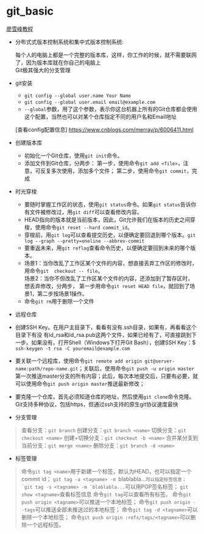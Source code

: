 
# git_basic

[廖雪峰教程](http://www.liaoxuefeng.com/wiki/0013739516305929606dd18361248578c67b8067c8c017b000)
* 分布式式版本控制系统和集中式版本控制系统:

  每个人的电脑上都是一个完整的版本库，这样，你工作的时候，就不需要联网了，因为版本库就在你自己的电脑上  
  Git极其强大的分支管理

* git安装  

  * `git config --global user.name Your Name`
  * `git config --global user.email email@example.com`   
  * `--global`参数，用了这个参数，表示你这台机器上所有的Git仓库都会使用这个配置，当然也可以对某个仓库指定不同的用户名和Email地址

  [查看config配置信息] https://www.cnblogs.com/merray/p/6006411.html

* 创建版本库
  *  初始化一个Git仓库，使用`git init`命令。  
  *  添加文件到Git仓库，分两步：
     第一步，使用命令`git add <file>`，注意，可反复多次使用，添加多个文件；
     第二步，使用命令`git commit`，完成


* 时光穿梭
  *  要随时掌握工作区的状态，使用`git status`命令。如果`git status`告诉你有文件被修改过，用`git diff`可以查看修改内容。
  *  HEAD指向的版本就是当前版本，因此，Git允许我们在版本的历史之间穿梭，使用命令`git reset --hard commit_id`。
  *  穿梭前，用`git log`可以查看提交历史，以便确定要回退到哪个版本。`git log --graph --pretty=oneline --abbrev-commit`
  *  要重返未来，用`git reflog`查看命令历史，以便确定要回到未来的哪个版本。
  * 场景1：当你改乱了工作区某个文件的内容，想直接丢弃工作区的修改时，用命令`git  checkout -- file`。  
    场景2：当你不但改乱了工作区某个文件的内容，还添加到了暂存区时，想丢弃修改，分两步，
      第一步用命令`git reset HEAD file`，就回到了场景1，第二步按场景1操作。
  * 命令`git rm`用于删除一个文件


* 远程仓库
 * 创建SSH Key。在用户主目录下，看看有没有.ssh目录，如果有，再看看这个目录下有没 有id_rsa和id_rsa.pub这两个文件，如果已经有了，可直接跳到下一步。如果没有，打开Shell（Windows下打开Git Bash），创建SSH Key：$ `ssh-keygen -t rsa -C youremail@example.com`

 * 要关联一个远程库，使用命令`git remote add origin git@server-name:path/repo-name.git`；关联后，使用命令`git push -u origin master`第一次推送master分支的所有内容；此后，每次本地提交后，只要有必要，就可以使用命令`git push origin master`推送最新修改；

 * 要克隆一个仓库，首先必须知道仓库的地址，然后使用`git clone`命令克隆。
   Git支持多种协议，包括https，但通过ssh支持的原生git协议速度最快

* 分支管理
>查看分支：`git branch`
创建分支：`git branch <name>`
切换分支：`git checkout <name>`
创建+切换分支：`git checkout -b <name>`
合并某分支到当前分支：`git merge <name>`
删除分支：`git branch -d <name>`

* 标签管理
>命令`git tag <name>`用于新建一个标签，默认为HEAD，也可以指定一个commit id；
`git tag -a <tagname> -m `blablabla...``可以指定标签信息；
`git tag -s <tagname> -m `blablabla...``可以用PGP签名标签；
`git show <tagname>`查看标签信息
命令`git tag`可以查看所有标签。
命令`git push origin <tagname>`可以推送一个本地标签；
命令`git push origin --tags`可以推送全部未推送过的本地标签；
命令`git tag -d <tagname>`可以删除一个本地标签；
命令`git push origin :refs/tags/<tagname>`可以删除一个远程标签。
